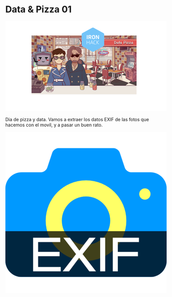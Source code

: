 # Data & Pizza 01

![datapizza](images/head_data_pizza.png)


Dia de pizza y data. Vamos a extraer los datos EXIF de las fotos que hacemos con el movil, y a pasar un buen rato.

![exif](images/exif.png)